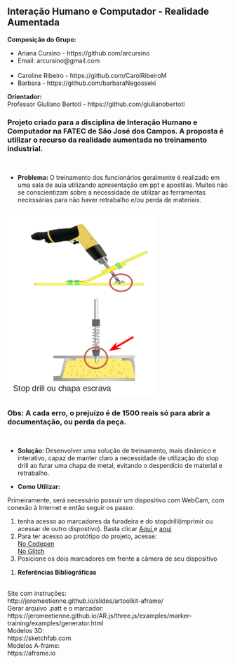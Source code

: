 <html>
      <head>
      

<h2> Interação Humano e Computador - Realidade Aumentada </h2>

<strong> Composição do Grupo: </strong>
<ul>
<li>Ariana Cursino - https://github.com/arcursino</li>
<li>Email: arcursino@gmail.com</li><br>
<li>Caroline Ribeiro - https://github.com/CarolRibeiroM</li>
<li>Barbara - https://github.com/barbaraNegosseki</li>
</ul> 
<strong> Orientador: </strong> <br>
Professor Giuliano Bertoti  - https://github.com/giulianobertoti <br>

<h3>Projeto criado para a disciplina de Interação Humano e Computador na FATEC de São José dos Campos.
A proposta é utilizar o recurso da realidade aumentada no treinamento industrial.<br></h3><br>

<ul>
	<li> <strong> Problema: </strong>
	O treinamento dos funcionários geralmente é realizado em uma sala de aula utilizando apresentação em ppt e apostilas.
	Muitos não se conscientizam sobre a necessidade  de utilizar as ferramentas necessárias para não haver retrabalho 	  e/ou 	perda de materiais.
	</li> 	
</ul>
<p>
<img src="https://raw.githubusercontent.com/arcursino/IHC/master/figura1.png" alt="Figura 1 - Uso do Stop Drill" title="Figura 1 - Uso do Stop Drill" style="max-width:100%;">
	<h3>Obs: A cada erro, o prejuízo é de 1500 reais só para abrir a documentação, ou perda da peça.</h3> <br>
</p>
<ul>		
	<li><strong> Solução: </strong>
	Desenvolver uma solução de treinamento, mais dinâmico e interativo, capaz de manter claro a necessidade de utilização 	do stop drill ao furar uma chapa de metal, evitando o desperdício de material e retrabalho.
	</li>
</ul>
<ul>
	<li> <strong>Como Utilizar: </strong>
	</li>
</ul>
Primeiramente, será necessário possuir um dispositivo com WebCam, com conexão à Internet e então seguir os passo:
<ol>
	<li> tenha acesso ao marcadores da furadeira e do stopdrill(imprimir ou acessar de outro dispostivo). Basta clicar
	<a href="https://github.com/arcursino/IHC/blob/master/marcadores/pattern-furadeira.png"> Aqui </a>
	e
	<a href="https://upload.wikimedia.org/wikipedia/commons/4/48/Hiro_marker_ARjs.png"> aqui </a>
	</li>
	<li>Para ter acesso ao protótipo do projeto, acesse: </li>
	<a href="https://codepen.io/CarolRibeiro/pen/GRKWopj" rel="nofollow">No Codepen</a><br>
	<a href="https://arcursino-ihc.glitch.me/" rel="nofollow">No Glitch</a>	
	<li> Posicione os dois marcadores em frente a câmera de seu dispositivo</li>
</ol>
<ol>
	<li> <strong>Referências Bibliográficas </strong></li>
</ol>	
<br>Site com instruções:<br>
http://jeromeetienne.github.io/slides/artoolkit-aframe/
<br>Gerar arquivo .patt e o marcador:<br>
https://jeromeetienne.github.io/AR.js/three.js/examples/marker-training/examples/generator.html
<br>Modelos 3D: <br>
https://sketchfab.com
<br>Modelos A-frame: <br>
https://aframe.io
</ul>
</head>
</html>
